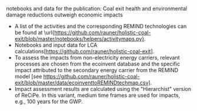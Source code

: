 notebooks and data for the publication:
Coal exit health and environmental damage reductions outweigh economic impacts

- A list of the activities and the corresponding REMIND technologies
can be found at
\url{https://github.com/rauner/holistic-coal-exit/blob/master/notebooks/helpers/activitymaps.py}.
- Notebooks and input data for LCA
calculations[https://github.com/rauner/holistic-coal-exit].
- To assess the impacts from non-electricity energy carriers, relevant
processes are chosen from the ecoinvent database and the specific
impact attributed to the secondary energy carrier from the REMIND
model [see https://github.com/rauner/holistic-coal-exit/blob/master/data/ecoinventtoREMINDtechmap.csv].
- Impact assessment results are calculated using the "Hierarchist"
version of ReCiPe. In this variant, medium time frames are used for
impacts, e.g., 100 years for the GWP.
